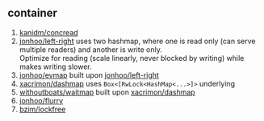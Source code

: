 ## container
 1. [kanidm/concread](https://github.com/kanidm/concread)
 2. [jonhoo/left-right]
    uses two hashmap, where one is read only (can serve multiple readers) and another is write only.
    <br>Optimize for reading (scale linearly, never blocked by writing) while makes writing slower.
 3. [jonhoo/evmap](https://github.com/jonhoo/evmap) built upon [jonhoo/left-right]
 4. [xacrimon/dashmap] uses `Box<[RwLock<HashMap<...>]>` underlying
 5. [withoutboats/waitmap](https://github.com/withoutboats/waitmap) built upon [xacrimon/dashmap]
 6. [jonhoo/flurry](https://github.com/jonhoo/flurry)
 7. [bzim/lockfree](https://gitlab.com/bzim/lockfree)

[xacrimon/dashmap]: https://github.com/xacrimon/dashmap
[jonhoo/left-right]: https://github.com/jonhoo/left-right
